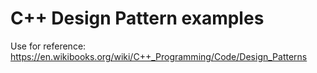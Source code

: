 # C++ Design Pattern examples
Use for reference:
https://en.wikibooks.org/wiki/C++_Programming/Code/Design_Patterns
